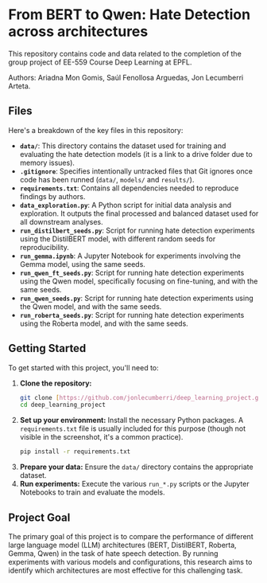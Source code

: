 # From BERT to Qwen: Hate Detection across architectures

This repository contains code and data related to the completion of the group project of EE-559 Course Deep Learning at EPFL.

Authors: Ariadna Mon Gomis, Saúl Fenollosa Arguedas, Jon Lecumberri Arteta.

## Files

Here's a breakdown of the key files in this repository:

* **`data/`**: This directory contains the dataset used for training and evaluating the hate detection models (it is a link to a drive folder due to memory issues).
* **`.gitignore`**: Specifies intentionally untracked files that Git ignores once code has been runned (`data/`, `models/` and `results/`).
* **`requirements.txt`**: Contains all dependencies needed to reproduce findings by authors.
* **`data_exploration.py`**: A Python script for initial data analysis and exploration. It outputs the final processed and balanced dataset used for all downstream analyses. 
* **`run_distilbert_seeds.py`**: Script for running hate detection experiments using the DistilBERT model, with different random seeds for reproducibility.
* **`run_gemma.ipynb`**: A Jupyter Notebook for experiments involving the Gemma model, using the same seeds. 
* **`run_qwen_ft_seeds.py`**: Script for running hate detection experiments using the Qwen model, specifically focusing on fine-tuning, and with the same seeds.
* **`run_qwen_seeds.py`**: Script for running hate detection experiments using the Qwen model, and with the same seeds.
* **`run_roberta_seeds.py`**: Script for running hate detection experiments using the Roberta model, and with the same seeds.

## Getting Started

To get started with this project, you'll need to:

1.  **Clone the repository:**
    ```bash
    git clone [https://github.com/jonlecumberri/deep_learning_project.git](https://github.com/jonlecumberri/deep_learning_project.git)  
    cd deep_learning_project
    ```
2.  **Set up your environment:** Install the necessary Python packages. A `requirements.txt` file is usually included for this purpose (though not visible in the screenshot, it's a common practice).
    ```bash
    pip install -r requirements.txt
    ```
3.  **Prepare your data:** Ensure the `data/` directory contains the appropriate dataset.
4.  **Run experiments:** Execute the various `run_*.py` scripts or the Jupyter Notebooks to train and evaluate the models.

## Project Goal

The primary goal of this project is to compare the performance of different large language model (LLM) architectures (BERT, DistilBERT, Roberta, Gemma, Qwen) in the task of hate speech detection. By running experiments with various models and configurations, this research aims to identify which architectures are most effective for this challenging task.
